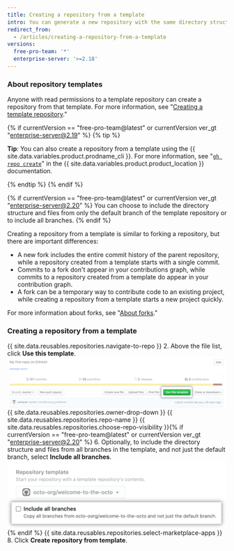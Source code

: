```yaml
---
title: Creating a repository from a template
intro: You can generate a new repository with the same directory structure and files as an existing repository.
redirect_from:
  - /articles/creating-a-repository-from-a-template
versions:
  free-pro-team: '*'
  enterprise-server: '>=2.18'
---
```


### About repository templates

Anyone with read permissions to a template repository can create a repository from that template. For more information, see "[Creating a template repository](/articles/creating-a-template-repository)."

{% if currentVersion == "free-pro-team@latest" or currentVersion ver_gt "enterprise-server@2.19" %}
{% tip %}

**Tip**: You can also create a repository from a template using the {{ site.data.variables.product.prodname_cli }}. For more information, see "[`gh repo create`](https://cli.github.com/manual/gh_repo_create)" in the {{ site.data.variables.product.product_location }} documentation.

{% endtip %}
{% endif %}

{% if currentVersion == "free-pro-team@latest" or currentVersion ver_gt "enterprise-server@2.20" %}
You can choose to include the directory structure and files from only the default branch of the template repository or to include all branches.
{% endif %}

Creating a repository from a template is similar to forking a repository, but there are important differences:
- A new fork includes the entire commit history of the parent repository, while a repository created from a template starts with a single commit.
- Commits to a fork don't appear in your contributions graph, while commits to a repository created from a template do appear in your contribution graph.
- A fork can be a temporary way to contribute code to an existing project, while creating a repository from a template starts a new project quickly.

For more information about forks, see "[About forks](/articles/about-forks)."

### Creating a repository from a template

{{ site.data.reusables.repositories.navigate-to-repo }}
2. Above the file list, click **Use this template**.
  ![Use this template button](/assets/images/help/repository/use-this-template-button.png)
{{ site.data.reusables.repositories.owner-drop-down }}
{{ site.data.reusables.repositories.repo-name }}
{{ site.data.reusables.repositories.choose-repo-visibility }}{% if currentVersion == "free-pro-team@latest" or currentVersion ver_gt "enterprise-server@2.20" %}
6. Optionally, to include the directory structure and files from all branches in the template, and not just the default branch, select **Include all branches**.
  ![Include all branches checkbox](/assets/images/help/repository/include-all-branches.png){% endif %}
{{ site.data.reusables.repositories.select-marketplace-apps }}
8. Click **Create repository from template**.
